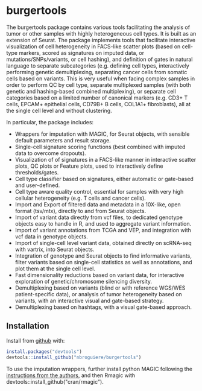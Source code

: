 
# burgertools

The burgertools package contains various tools facilitating the analysis of tumor or other samples with highly heterogeneous cell types. It is built as an extension of Seurat. The package implements tools that facilitate interactive visualization of cell heterogeneity in FACS-like scatter plots (based on cell-type markers, scored as signatures on imputed data, or mutations/SNPs/variants, or cell hashing), and definition of gates in natural language to separate subcategories (e.g. defining cell types, interactively performing genetic demultiplexing, separating cancer cells from somatic cells based on variants. This is very useful when facing complex samples in order to perform QC by cell type, separate multiplexed samples (with both genetic and hashing-based combined multiplexing), or separate cell categories based on a limited number of canonical markers (e.g. CD3+ T cells, EPCAM+ epithelial cells, CD79B+ B cells, COL1A1+ fibroblasts), all at the single cell level and without clustering. 

In particular, the package includes:
- Wrappers for imputation with MAGIC, for Seurat objects, with sensible default parameters and result storage.
- Single-cell signature scoring functions (best combined with imputed data to overcome dropouts).
- Visualization of of signatures in a FACS-like manner in interactive scatter plots, QC plots or Feature plots, used to interactively define thresholds/gates. 
- Cell type classifier based on signatures, either automatic or gate-based and user-defined.
- Cell type aware quality control, essential for samples with very high cellular heterogeneity (e.g. T cells and cancer cells).
- Import and Export of filtered data and metadata in a 10X-like, open format (tsv/mtx), directly to and from Seurat objects. 
- Import of variant data directly from vcf files, to dedicated genotype objects easy to handle in R, and used to aggregate variant information.
- Import of variant annotations from TCGA and VEP, and integration with vcf data in genotype objects.
- Import of single-cell level variant data, obtained directly on scRNA-seq with vartrix, into Seurat objects. 
- Integration of genotype and Seurat objects to find informative variants, filter variants based on single-cell statistics as well as annotations, and plot them at the single cell level. 
- Fast dimensionality reductions based on variant data, for interactive exploration of genetic/chromosome silencing diversity. 
- Demultiplexing based on variants (blind or with reference WGS/WES patient-specific data), or analysis of tumor heterogeneity based on variants, with an interactive visual and gate-based strategy. 
- Demultiplexing based on hashtags, with a visual gate-based approach. 

## Installation

Install from [github](https://github.com/nbroguiere/burgertools) with:

``` r
install.packages("devtools")
devtools::install_github("nbroguiere/burgertools")
```

To use the imputation wrappers, further install python MAGIC following the [instructions from the authors](https://github.com/cran/Rmagic), and then Rmagic with devtools::install_github("cran/rmagic").
